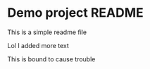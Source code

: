  # Demo project README

 This is a simple readme file

 Lol I added more text 

 This is bound to cause trouble
